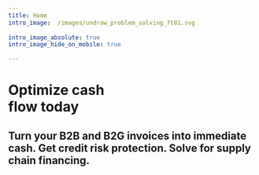 ```yaml
---
title: Home
intro_image:  /images/undraw_problem_solving_ft81.svg
 
intro_image_absolute: true
intro_image_hide_on_mobile: true

---
```

# Optimize cash <br/>flow today

## Turn your B2B and B2G invoices into immediate cash. Get credit risk protection. Solve for supply chain financing.
